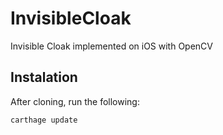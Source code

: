 # InvisibleCloak
Invisible Cloak implemented on iOS with OpenCV

## Instalation

After cloning, run the following:
```bash
carthage update
````

